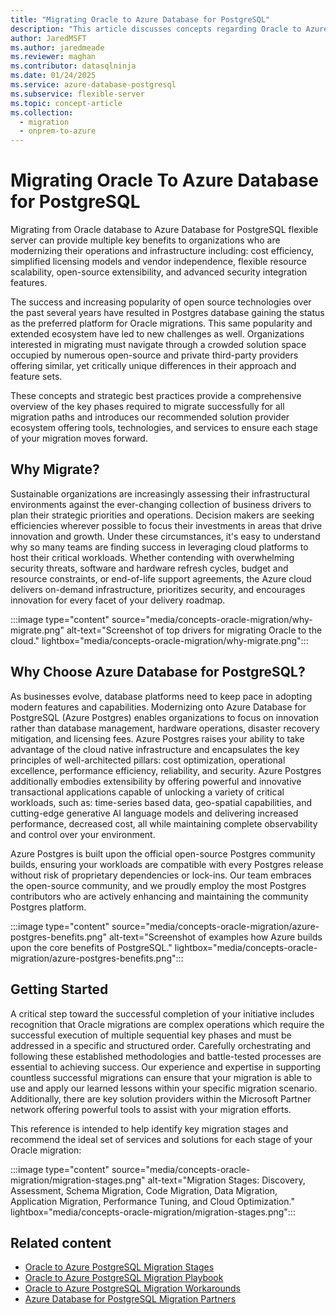 ```yaml
---
title: "Migrating Oracle to Azure Database for PostgreSQL"
description: "This article discusses concepts regarding Oracle to Azure Database for PostgreSQL migrations."
author: JaredMSFT
ms.author: jaredmeade
ms.reviewer: maghan
ms.contributor: datasqlninja
ms.date: 01/24/2025
ms.service: azure-database-postgresql
ms.subservice: flexible-server
ms.topic: concept-article
ms.collection:
  - migration
  - onprem-to-azure
---
```


# Migrating Oracle To Azure Database for PostgreSQL

Migrating from Oracle database to Azure Database for PostgreSQL flexible server can provide multiple key benefits to organizations who are modernizing their operations and infrastructure including: cost efficiency, simplified licensing models and vendor independence, flexible resource scalability, open-source extensibility, and advanced security integration features.

The success and increasing popularity of open source technologies over the past several years have resulted in Postgres database gaining the status as the preferred platform for Oracle migrations. This same popularity and extended ecosystem have led to new challenges as well. Organizations interested in migrating must navigate through a crowded solution space occupied by numerous open-source and private third-party providers offering similar, yet critically unique differences in their approach and feature sets.

These concepts and strategic best practices provide a comprehensive overview of the key phases required to migrate successfully for all migration paths and introduces our recommended solution provider ecosystem offering tools, technologies, and services to ensure each stage of your migration moves forward.

## Why Migrate?

Sustainable organizations are increasingly assessing their infrastructural environments against the ever-changing collection of business drivers to plan their strategic priorities and operations. Decision makers are seeking efficiencies wherever possible to focus their investments in areas that drive innovation and growth. Under these circumstances, it's easy to understand why so many teams are finding success in leveraging cloud platforms to host their critical workloads. Whether contending with overwhelming security threats, software and hardware refresh cycles, budget and resource constraints, or end-of-life support agreements, the Azure cloud delivers on-demand infrastructure, prioritizes security, and encourages innovation for every facet of your delivery roadmap.

:::image type="content" source="media/concepts-oracle-migration/why-migrate.png" alt-text="Screenshot of top drivers for migrating Oracle to the cloud." lightbox="media/concepts-oracle-migration/why-migrate.png":::

## Why Choose Azure Database for PostgreSQL?

As businesses evolve, database platforms need to keep pace in adopting modern features and capabilities. Modernizing onto Azure Database for PostgreSQL (Azure Postgres) enables organizations to focus on innovation rather than database management, hardware operations, disaster recovery mitigation, and licensing fees. Azure Postgres raises your ability to take advantage of the cloud native infrastructure and encapsulates the key principles of well-architected pillars: cost optimization, operational excellence, performance efficiency, reliability, and security. Azure Postgres additionally embodies extensibility by offering powerful and innovative transactional applications capable of unlocking a variety of critical workloads, such as: time-series based data, geo-spatial capabilities, and cutting-edge generative AI language models and delivering increased performance, decreased cost, all while maintaining complete observability and control over your environment.

Azure Postgres is built upon the official open-source Postgres community builds, ensuring your workloads are compatible with every Postgres release without risk of proprietary dependencies or lock-ins. Our team embraces the open-source community, and we proudly employ the most Postgres contributors who are actively enhancing and maintaining the community Postgres platform.

:::image type="content" source="media/concepts-oracle-migration/azure-postgres-benefits.png" alt-text="Screenshot of examples how Azure builds upon the core benefits of PostgreSQL." lightbox="media/concepts-oracle-migration/azure-postgres-benefits.png":::

## Getting Started

A critical step toward the successful completion of your initiative includes recognition that Oracle migrations are complex operations which require the successful execution of multiple sequential key phases and must be addressed in a specific and structured order. Carefully orchestrating and following these established methodologies and battle-tested processes are essential to achieving success. Our experience and expertise in supporting countless successful migrations can ensure that your migration is able to use and apply our learned lessons within your specific migration scenario. Additionally, there are key solution providers within the Microsoft Partner network offering powerful tools to assist with your migration efforts.

This reference is intended to help identify key migration stages and recommend the ideal set of services and solutions for each stage of your Oracle migration:

:::image type="content" source="media/concepts-oracle-migration/migration-stages.png" alt-text="Migration Stages: Discovery, Assessment, Schema Migration, Code Migration, Data Migration, Application Migration, Performance Tuning, and Cloud Optimization." lightbox="media/concepts-oracle-migration/migration-stages.png":::

## Related content

- [Oracle to Azure PostgreSQL Migration Stages](./concepts-oracle-migration-stages.md)
- [Oracle to Azure PostgreSQL Migration Playbook](https://download.microsoft.com/download/8/f/c/8fc4fe39-7cb1-484a-aaa0-418704b90c0e/Oracle%20to%20Azure%20Postgres%20Migration%20Playbook.pdf)
- [Oracle to Azure PostgreSQL Migration Workarounds](https://github.com/Microsoft/DataMigrationTeam/blob/master/Whitepapers/Oracle%20to%20Azure%20Database%20for%20PostgreSQL%20Migration%20Workarounds.pdf)
- [Azure Database for PostgreSQL Migration Partners](./partners-migration-postgresql.md)
